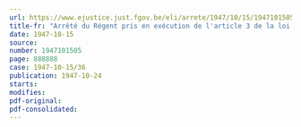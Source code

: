 ```yaml
---
url: https://www.ejustice.just.fgov.be/eli/arrete/1947/10/15/1947101505/justel
title-fr: "Arrêté du Régent pris en exécution de l'article 3 de la loi du 20 août 1947"
date: 1947-10-15
source:
number: 1947101505
page: 888888
case: 1947-10-15/36
publication: 1947-10-24
starts:
modifies:
pdf-original:
pdf-consolidated:
---
```


